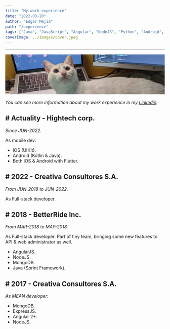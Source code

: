 ```yaml
---
title: "My work experience"
date: "2022-03-20"
author: "Edgar Mejía"
path: "/experience"
tags: ["Java", "JavaScript", "Angular", "NodeJS", "Python", "Android", "iOS"]
coverImage: ../images/cover.jpeg
---
```


---

![Blog](../images/cover.jpeg)



*You can see more information about my work experience in my [Linkedin](https://www.linkedin.com/in/mejia-edgar).*

## # Actuality - Hightech corp.
*Since JUN-2022.*

As mobile dev:
- iOS (UIKit).
- Android (Kotlin & Java).
- Both iOS & Android with Flutter.


## # 2022 - Creativa Consultores S.A.
*From JUN-2018 to JUN-2022.*

As Full-stack developer.

## # 2018 - BetterRide Inc.
*From MAR-2018 to MAY-2018.*

As Full-stack developer.
Part of tiny team, bringing some new features to API & web administrator as well.
- AngularJS.
- NodeJS.
- MongoDB.
- Java (Sprint Framework).

## # 2017 - Creativa Consultores S.A.
*As MEAN developer:*
- MongoDB.
- ExpressJS.
- Angular 2+.
- NodeJS.



